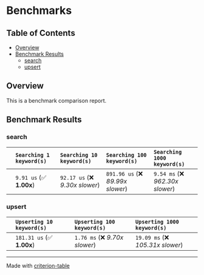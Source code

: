 # Benchmarks

## Table of Contents

- [Overview](#overview)
- [Benchmark Results](#benchmark-results)
    - [search](#search)
    - [upsert](#upsert)

## Overview

This is a benchmark comparison report.

## Benchmark Results

### search

|        | `Searching 1 keyword(s)`          | `Searching 10 keyword(s)`          | `Searching 100 keyword(s)`          | `Searching 1000 keyword(s)`           |
|:-------|:----------------------------------|:-----------------------------------|:------------------------------------|:------------------------------------- |
|        | `9.91 us` (✅ **1.00x**)           | `92.17 us` (❌ *9.30x slower*)      | `891.96 us` (❌ *89.99x slower*)     | `9.54 ms` (❌ *962.30x slower*)        |

### upsert

|        | `Upserting 10 keyword(s)`          | `Upserting 100 keyword(s)`          | `Upserting 1000 keyword(s)`           |
|:-------|:-----------------------------------|:------------------------------------|:------------------------------------- |
|        | `181.31 us` (✅ **1.00x**)          | `1.76 ms` (❌ *9.70x slower*)        | `19.09 ms` (❌ *105.31x slower*)       |

---
Made with [criterion-table](https://github.com/nu11ptr/criterion-table)

